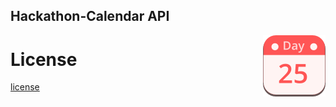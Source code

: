 Hackathon-Calendar API
----------------------

<img alt="calendar icon" src="./calendar_icon.png" align="right">

License
=======

[license](LICENSE)
